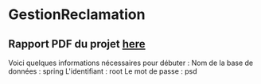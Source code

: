 # GestionReclamation
## Rapport PDF du projet [here](/Rapport_Archi_Entreprise_Meya_Hugot_Monimeau.pdf)

Voici quelques informations nécessaires pour débuter : 
  Nom de la base de données : spring
  L'identifiant : root
  Le mot de passe : psd
  
  
